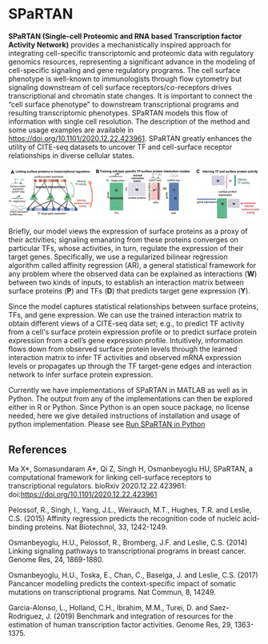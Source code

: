 # SPaRTAN
**SPaRTAN (Single-cell Proteomic and RNA based Transcription factor Activity Network)** provides a mechanistically inspired approach for integrating cell-specific transcriptomic and proteomic data with regulatory genomics resources, representing a significant advance in the modeling of cell-specific signaling and gene regulatory programs. The cell surface phenotype is well-known to immunologists through flow cytometry but signaling downstream of cell surface receptors/co-receptors drives transcriptional and chromatin state changes. It is important to connect the “cell surface phenotype” to downstream transcriptional programs and resulting transcriptomic phenotypes.  SPaRTAN models this flow of information with single cell resolution. The description of the method and some usage examples are available in https://doi.org/10.1101/2020.12.22.423961. SPaRTAN greatly enhances the utility of CITE-seq datasets to uncover TF and cell-surface receptor relationships in diverse cellular states. 


![Diagram](https://github.com/osmanbeyoglulab/SPaRTAN/blob/main/data/SPaRTAN_fig.png)


Briefly, our model views the expression of surface proteins as a proxy of their activities; signaling emanating from these proteins converges on particular TFs, whose activities, in turn, regulate the expression of their target genes. Specifically, we use a regularized bilinear regression algorithm called affinity regression (AR), a general statistical framework for any problem where the observed data can be explained as interactions (**W**) between two kinds of inputs, to establish an interaction matrix between surface proteins (**P**) and TFs (**D**)  that predicts target gene expression (**Y**).

Since the model captures statistical relationships between surface proteins, TFs, and gene expression. We can use the trained interaction matrix to obtain different views of a CITE-seq data set; e.g., to predict TF activity from a cell's surface protein expression profile or to predict surface protein expression from a cell’s gene expression profile.  Intuitively, information flows down from observed surface protein levels through the learned interaction matrix to infer TF activities and observed mRNA expression levels or propagates up through the TF target-gene edges and interaction network to infer surface protein expression.

Currently we have implementations of SPaRTAN in MATLAB as well as in Python. The output from any of the implementations can then be explored either in R or Python.
Since Python is an open souce package, no license needed, here we give detailed instructions of installation and usage of python implementation. Please see [Run SPaRTAN in Python](https://github.com/osmanbeyoglulab/SPaRTAN/tree/main/pySPaRTAN)

## References
Ma X*, Somasundaram A*, Qi Z, Singh H, Osmanbeyoglu HU, SPaRTAN, a computational framework for linking cell-surface receptors to transcriptional regulators. bioRxiv 2020.12.22.423961: doi:https://doi.org/10.1101/2020.12.22.423961

Pelossof, R., Singh, I., Yang, J.L., Weirauch, M.T., Hughes, T.R. and Leslie, C.S. (2015) Affinity regression predicts the recognition code of nucleic acid-binding proteins. Nat Biotechnol, 33, 1242-1249.

Osmanbeyoglu, H.U., Pelossof, R., Bromberg, J.F. and Leslie, C.S. (2014) Linking signaling pathways to transcriptional programs in breast cancer. Genome Res, 24, 1869-1880.

Osmanbeyoglu, H.U., Toska, E., Chan, C., Baselga, J. and Leslie, C.S. (2017) Pancancer modelling predicts the context-specific impact of somatic mutations on transcriptional programs. Nat Commun, 8, 14249.

Garcia-Alonso, L., Holland, C.H., Ibrahim, M.M., Turei, D. and Saez-Rodriguez, J. (2019) Benchmark and integration of resources for the estimation of human transcription factor activities. Genome Res, 29, 1363-1375.


